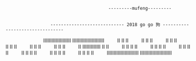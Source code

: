                                            ---------mufeng---------


                     ---------------------------- 2018 go go 狗 --------------------------------
                     
                     
                            IIIIIIIIIIIIIIIIIIII                IIIIIIIIIIIIIIIIIIIIIII
                            II                                  II                   II
                            II                                  II                   II 
                            II                                  II                   II
                            II                                  II                   II
                            II                                  II                   II
                            II                                  II                   II
                            II             IIIIIIIIIIIII        II                   II
                            II                   II             II                   II
                            II                   II             II                   II
                            II                   II             II                   II
                            II                   II             II                   II
                            II                   II             II                   II
                            II                   II             II                   II
                            IIIIIIIIIIIIIIIIIIIIIII             IIIIIIIIIIIIIIIIIIIIIII
                    
                                          
